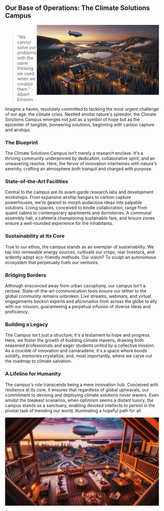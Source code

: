 ## Our Base of Operations: The Climate Solutions Campus
<img align="right" src="/Campus/Images/Collections/campus_1.gif" width="400">
<br clear="left"/>

> "We cannot solve our problems with the same thinking we used when we created them." - Albert Einstein

Imagine a haven, resolutely committed to tackling the most urgent challenge of our age: the climate crisis. Nestled amidst nature's splendor, the Climate Solutions Campus emerges not just as a symbol of hope but as the epicenter of tangible, pioneering solutions, beginning with carbon capture and airships.

### The Blueprint

The Climate Solutions Campus isn't merely a research enclave. It's a thriving community underpinned by dedication, collaborative spirit, and an unwavering resolve. Here, the fervor of innovation intertwines with nature's serenity, crafting an atmosphere both tranquil and charged with purpose.

### State-of-the-Art Facilities

Central to the campus are its avant-garde research labs and development workshops. From expansive airship hangars to carbon capture powerhouses, we're geared to morph audacious ideas into palpable solutions. Living spaces, conceived to kindle collaboration, range from quaint cabins to contemporary apartments and dormitories. A communal assembly hall, a cafeteria championing sustainable fare, and leisure zones ensure a well-rounded experience for the inhabitants.

### Sustainability at Its Core

True to our ethos, the campus stands as an exemplar of sustainability. We tap into renewable energy sources, cultivate our crops, rear livestock, and ardently adopt eco-friendly methods. Our vision? To sculpt an autonomous ecosystem that perpetually fuels our ventures.

### Bridging Borders

Although ensconced away from urban cacophony, our campus isn't a recluse. State-of-the-art communication tools ensure our tether to the global community remains unbroken. Live streams, webinars, and virtual engagements beckon experts and aficionados from across the globe to ally with our mission, guaranteeing a perpetual infusion of diverse ideas and proficiency.

### Building a Legacy

The Campus isn't just a structure; it's a testament to hope and progress. Here, we foster the growth of budding climate mavens, drawing both seasoned professionals and eager students united by a collective mission. As a crucible of innovation and camaraderie, it's a space where bonds solidify, memories crystallize, and, most importantly, where we carve out the roadmap to climate salvation.

### A Lifeline for Humanity


The campus's role transcends being a mere innovation hub. Conceived with resilience at its core, it ensures that regardless of global upheavals, our commitment to devising and deploying climate solutions never wavers. Even amidst the bleakest scenarios, when optimism seems a distant luxury, the campus stands as a sanctuary, enabling devoted intellects to persist in the pivotal task of mending our world, illuminating a hopeful path for all.

<img src="/Campus/Images/Collections/inside_1.gif">
